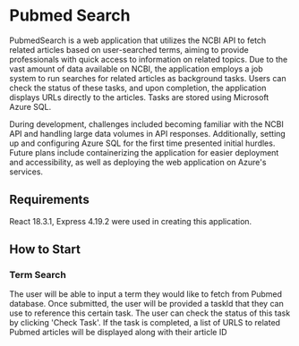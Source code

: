 # Pubmed Search
PubmedSearch is a web application that utilizes the NCBI API to fetch related articles based on user-searched terms, aiming to provide professionals with quick access to information on related topics. Due to the vast amount of data available on NCBI, the application employs a job system to run searches for related articles as background tasks. Users can check the status of these tasks, and upon completion, the application displays URLs directly to the articles. Tasks are stored using Microsoft Azure SQL.

During development, challenges included becoming familiar with the NCBI API and handling large data volumes in API responses. Additionally, setting up and configuring Azure SQL for the first time presented initial hurdles. Future plans include containerizing the application for easier deployment and accessibility, as well as deploying the web application on Azure's services.

## Requirements

React 18.3.1, Express 4.19.2 were used in creating this application.

## How to Start

### Term Search
The user will be able to input a term they would like to fetch from Pubmed database. Once submitted, the user will be provided a taskId that they can use to reference this certain task. The user can check the status of this task by clicking 'Check Task'.
If the task is completed, a list of URLS to related Pubmed articles will be displayed along with their article ID



